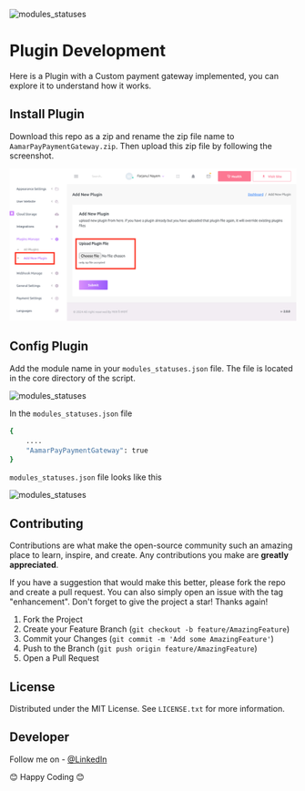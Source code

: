 ![modules_statuses](https://www.aamarpay.com/images/logo/aamarpay_logo.png)

# Plugin Development
Here is a Plugin with a Custom payment gateway implemented, you can explore it to understand how it works.

## Install Plugin
Download this repo as a zip and rename the zip file name to `AamarPayPaymentGateway.zip`. Then upload this zip file by following the screenshot. 

![modules_statuses](https://raw.githubusercontent.com/farjanul/aamarpay-nazmart/master/install-plugin.png)

## Config Plugin
Add the module name in your `modules_statuses.json` file. The file is located in the core directory of the script.

![modules_statuses](https://docs.xgenious.com/wp-content/uploads/2023/03/image-11.png)

In the `modules_statuses.json` file
```sh
{
    ....
    "AamarPayPaymentGateway": true
}
```

`modules_statuses.json` file looks like this

![modules_statuses](https://docs.xgenious.com/wp-content/uploads/2023/03/image-12.png)

## Contributing

Contributions are what make the open-source community such an amazing place to learn, inspire, and create. Any contributions you make are **greatly appreciated**.

If you have a suggestion that would make this better, please fork the repo and create a pull request. You can also simply open an issue with the tag "enhancement".
Don't forget to give the project a star! Thanks again!

1. Fork the Project
2. Create your Feature Branch (`git checkout -b feature/AmazingFeature`)
3. Commit your Changes (`git commit -m 'Add some AmazingFeature'`)
4. Push to the Branch (`git push origin feature/AmazingFeature`)
5. Open a Pull Request

## License

Distributed under the MIT License. See `LICENSE.txt` for more information.

## Developer
Follow me on - [@LinkedIn](https://www.linkedin.com/in/farjanuln/)

😊 Happy Coding 😊

